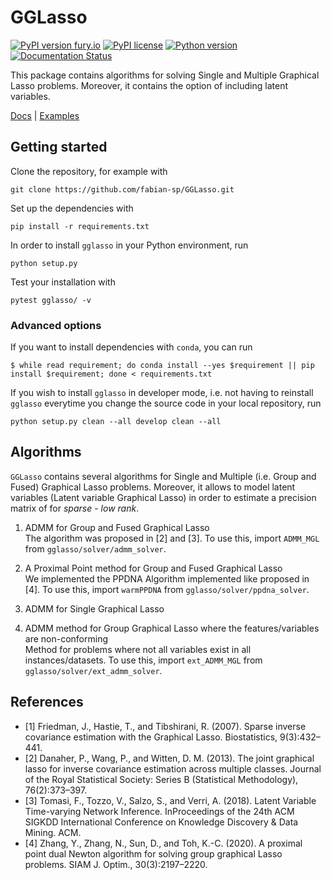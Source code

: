# GGLasso

[![PyPI version fury.io](https://badge.fury.io/py/gglasso.svg)](https://pypi.python.org/pypi/gglasso/)
[![PyPI license](https://img.shields.io/pypi/l/gglasso.svg)](https://pypi.python.org/pypi/gglasso/)
[![Python version](https://img.shields.io/badge/python-3.6%20%7C%203.7%20%7C%203.8%20%7C%203.9-blue)](https://www.python.org/)
[![Documentation Status](https://readthedocs.org/projects/gglasso/badge/?version=latest)](http://gglasso.readthedocs.io/?badge=latest)


This package contains algorithms for solving Single and Multiple Graphical Lasso problems. Moreover, it contains the option of including latent variables.<br>

[Docs](https://gglasso.readthedocs.io/en/latest/) | [Examples](https://gglasso.readthedocs.io/en/latest/auto_examples/index.html)

## Getting started
Clone the repository, for example with

    git clone https://github.com/fabian-sp/GGLasso.git

Set up the dependencies with

    pip install -r requirements.txt

In order to install `gglasso` in your Python environment, run

    python setup.py

Test your installation with 

    pytest gglasso/ -v


### Advanced options

If you want to install dependencies with `conda`, you can run

	$ while read requirement; do conda install --yes $requirement || pip install $requirement; done < requirements.txt

If you wish to install `gglasso` in developer mode, i.e. not having to reinstall `gglasso` everytime you change the source code in your local repository, run

    python setup.py clean --all develop clean --all



## Algorithms
`GGLasso` contains several algorithms for Single and Multiple (i.e. Group and Fused) Graphical Lasso problems. Moreover, it allows to model latent variables (Latent variable Graphical Lasso) in order to estimate a precision matrix of for *sparse - low rank*.
<br>
1) ADMM for Group and Fused Graphical Lasso<br>
The algorithm was proposed in [2] and [3]. To use this, import `ADMM_MGL` from `gglasso/solver/admm_solver`.<br>

2) A Proximal Point method for Group and Fused Graphical Lasso<br>
We implemented the PPDNA Algorithm implemented like proposed in [4]. To use this, import `warmPPDNA` from `gglasso/solver/ppdna_solver`.<br>

3) ADMM for Single Graphical Lasso<br>

4) ADMM method for Group Graphical Lasso where the features/variables are non-conforming<br>
Method for problems where not all variables exist in all instances/datasets.  To use this, import `ext_ADMM_MGL` from `gglasso/solver/ext_admm_solver`.<br>



## References
*  [1] Friedman, J., Hastie, T., and Tibshirani, R. (2007).  Sparse inverse covariance estimation with the Graphical Lasso. Biostatistics, 9(3):432–441.
*  [2] Danaher, P., Wang, P., and Witten, D. M. (2013). The joint graphical lasso for inverse covariance estimation across multiple classes. Journal of the Royal Statistical Society: Series B (Statistical Methodology), 76(2):373–397.
* [3] Tomasi, F., Tozzo, V., Salzo, S., and Verri, A. (2018). Latent Variable Time-varying Network Inference. InProceedings of the 24th ACM SIGKDD International Conference on Knowledge Discovery & Data Mining. ACM.
* [4] Zhang, Y., Zhang, N., Sun, D., and Toh, K.-C. (2020). A proximal point dual Newton algorithm for solving group graphical Lasso problems. SIAM J. Optim., 30(3):2197–2220.